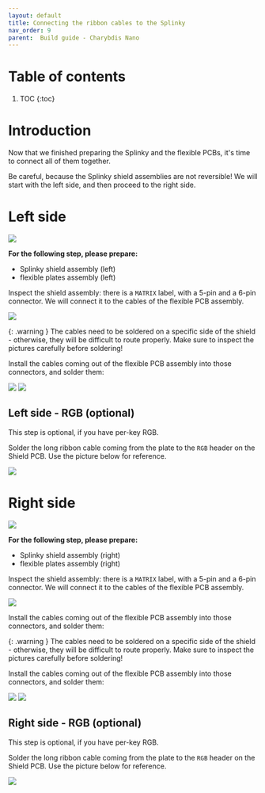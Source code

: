 ```yaml
---
layout: default
title: Connecting the ribbon cables to the Splinky
nav_order: 9
parent:  Build guide - Charybdis Nano
---
```


# Table of contents

1. TOC
{:toc}

# Introduction

Now that we finished preparing the Splinky and the flexible PCBs, it's time to connect all of them together. 

Be careful, because the Splinky shield assemblies are not reversible! We will start with the left side, and then proceed to the right side.

# Left side

![](../assets/pics/guides/cnano/33.jpg)

**For the following step, please prepare:**
- Splinky shield assembly (left)
- flexible plates assembly (left)

Inspect the shield assembly: there is a `MATRIX` label, with a 5-pin and a 6-pin connector. We will connect it to the cables of the flexible PCB assembly.

![](../assets/pics/guides/charybdis/45.jpg)

{: .warning }
The cables need to be soldered on a specific side of the shield - otherwise, they will be difficult to route properly. Make sure to inspect the pictures carefully before soldering!

Install the cables coming out of the flexible PCB assembly into those connectors, and solder them:

![](../assets/pics/guides/cnano/37.jpg)
![](../assets/pics/guides/cnano/38.jpg)


## Left side - RGB (optional)

This step is optional, if you have per-key RGB.

Solder the long ribbon cable coming from the plate to the `RGB` header on the Shield PCB. Use the picture below for reference.

![](../assets/pics/guides/generic/4.jpg)


# Right side

![](../assets/pics/guides/cnano/34.jpg)

**For the following step, please prepare:**
- Splinky shield assembly (right)
- flexible plates assembly (right)

Inspect the shield assembly: there is a `MATRIX` label, with a 5-pin and a 6-pin connector. We will connect it to the cables of the flexible PCB assembly.

![](../assets/pics/guides/charybdis/47.jpg)

Install the cables coming out of the flexible PCB assembly into those connectors, and solder them:

{: .warning }
The cables need to be soldered on a specific side of the shield - otherwise, they will be difficult to route properly. Make sure to inspect the pictures carefully before soldering!

Install the cables coming out of the flexible PCB assembly into those connectors, and solder them:

![](../assets/pics/guides/cnano/35.jpg)
![](../assets/pics/guides/cnano/36.jpg)


## Right side - RGB (optional)

This step is optional, if you have per-key RGB.

Solder the long ribbon cable coming from the plate to the `RGB` header on the Shield PCB. Use the picture below for reference.

![](../assets/pics/guides/generic/3.jpg)
